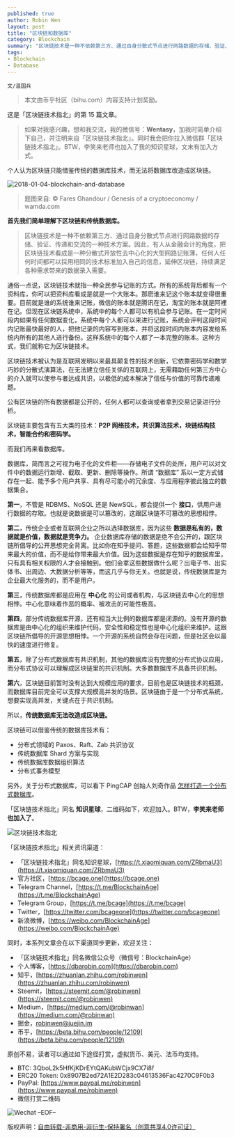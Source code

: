 ```yaml
---
published: true
author: Robin Wen
layout: post
title: "区块链和数据库"
category: Blockchain
summary: "区块链技术是一种不依赖第三方、通过自身分散式节点进行网路数据的存储、验证、传递和交流的一种技术方案。因此，有人从金融会计的角度，把区块链技术看成是一种分散式开放性去中心化的大型网路记账薄，任何人任何时间都可以採用相同的技术标准加入自己的信息，延伸区块链，持续满足各种需求带来的数据录入需要。数据库，简而言之可视为电子化的文件柜——存储电子文件的处所，用户可以对文件中的数据运行新增、截取、更新、删除等操作。所谓 “数据库” 系以一定方式储存在一起、能予多个用户共享、具有尽可能小的冗余度、与应用程序彼此独立的数据集合。传统数据库无法改造成区块链。区块链可以借鉴传统的数据库技术有：分布式领域的 Paxos、Raft、Zab 共识协议、传统数据库 Shard 方案与实现、传统数据库数据组织算法、分布式事务模型。"
tags:
- Blockchain
- Database
---
```


`文/温国兵`

> 本文由币乎社区（bihu.com）内容支持计划奖励。

这是「区块链技术指北」的第 15 篇文章。

> 如果对我感兴趣，想和我交流，我的微信号：**Wentasy**，加我时简单介绍下自己，并注明来自「区块链技术指北」。同时我会把你拉入微信群「区块链技术指北」。BTW，李笑来老师也加入了我的知识星球，文末有加入方式。

个人认为区块链只能借鉴传统的数据库技术，而无法将数据库改造成区块链。

![2018-01-04-blockchain-and-database](https://i.imgur.com/lOS8SzA.jpg)

> 题图来自: © Fares Ghandour / Genesis of a cryptoeconomy / wamda.com

**首先我们简单理解下区块链和传统数据库。**

> 区块链技术是一种不依赖第三方、通过自身分散式节点进行网路数据的存储、验证、传递和交流的一种技术方案。因此，有人从金融会计的角度，把区块链技术看成是一种分散式开放性去中心化的大型网路记账薄，任何人任何时间都可以採用相同的技术标准加入自己的信息，延伸区块链，持续满足各种需求带来的数据录入需要。

通俗一点说，区块链技术就指一种全民参与记账的方式。所有的系统背后都有一个资料库，你可以把资料库看成是就是一个大账本。那麽谁来记这个账本就变得很重要。目前就是谁的系统谁来记账，微信的账本就是腾讯在记，淘宝的账本就是阿裡在记。但现在区块链系统中，系统中的每个人都可以有机会参与记账。在一定时间段内如果有任何数据变化，系统中每个人都可以来进行记账，系统会评判这段时间内记账最快最好的人，把他记录的内容写到账本，并将这段时间内账本内容发给系统内所有的其他人进行备份。这样系统中的每个人都了一本完整的账本。这种方式，我们就称它为区块链技术。

区块链技术被认为是互联网发明以来最具颠复性的技术创新，它依靠密码学和数学巧妙的分散式演算法，在无法建立信任关係的互联网上，无需藉助任何第三方中心的介入就可以使参与者达成共识，以极低的成本解决了信任与价值的可靠传递难题。

公有区块链的所有数据都是公开的，任何人都可以查询或者拿到交易记录进行分析。

区块链主要包含有五大类的技术：**P2P 网络技术，共识算法技术，块链结构技术，智能合约和密码学。**

而我们再来看数据库。

数据库，简而言之可视为电子化的文件柜——存储电子文件的处所，用户可以对文件中的数据运行新增、截取、更新、删除等操作。所谓 “数据库” 系以一定方式储存在一起、能予多个用户共享、具有尽可能小的冗余度、与应用程序彼此独立的数据集合。

**第一**，不管是 RDBMS、NoSQL 还是 NewSQL，都会提供一个 **接口**，供用户进行数据的存取。也就是说数据是可以篡改的，这跟区块链不可篡改的思想相悖。

**第二**，传统企业或者互联网企业之所以选择数据库，因为这些 **数据是私有的，数据就是价值，数据就是竞争力。** 企业数据库存储的数据是绝不会公开的，跟区块链所倡导的公开思想完全背离。比如你在知乎提问、答题，这些数据都会给知乎带来最大的价值，而不是给你带来最大价值。因为这些数据是存在知乎的数据库里，只有具有相关权限的人才会接触到。他们会拿这些数据做什么呢？出电子书、出实体书、出周边、大数据分析等等，而这几乎与你无关。也就是说，传统数据库是为企业最大化服务的，而不是用户。

**第三**，传统数据库都是应用在 **中心化** 的公司或者机构，与区块链去中心化的思想相悖。中心化意味着作恶的概率、被攻击的可能性极高。

**第四**，部分传统数据库开源，还有相当大比例的数据库都是闭源的。没有开源的数据库是由中心化的组织来维护代码，安全性和稳定性也是中心化组织来维护。这跟区块链所倡导的开源思想相悖。一个开源的系统自然会存在问题，但是社区会以最快的速度进行修复。

**第五**，除了分布式数据库有共识机制，其他的数据库没有完整的分布式协议应用，而分布式协议可以理解成区块链里的共识机制。大多数数据库不具备共识机制。

**第六**，区块链目前暂时没有达到大规模应用的要求，目前也是区块链技术的瓶颈，而数据库目前完全可以支撑大规模高并发的场景。区块链由于是一个分布式系统，想要实现高并发，关键点在于共识机制。

所以，**传统数据库无法改造成区块链。**

区块链可以借鉴传统的数据库技术有：

* 分布式领域的 Paxos、Raft、Zab 共识协议
* 传统数据库 Shard 方案与实现
* 传统数据库数据组织算法
* 分布式事务模型

另外，关于分布式数据库，可以看下 PingCAP 创始人刘奇作品 [怎样打造一个分布式数据库](http://www.infoq.com/cn/articles/how-to-build-a-distributed-database)。

「区块链技术指北」同名 **知识星球**，二维码如下，欢迎加入。BTW，**李笑来老师也加入了**。

![区块链技术指北](https://i.imgur.com/pQxlDqF.jpg)

「区块链技术指北」相关资讯渠道：

* 「区块链技术指北」同名知识星球，[https://t.xiaomiquan.com/ZRbmaU3](https://t.xiaomiquan.com/ZRbmaU3)
* 官方社区，[https://bcage.one](https://bcage.one)
* Telegram Channel，[https://t.me/BlockchainAge](https://t.me/BlockchainAge)
* Telegram Group，[https://t.me/bcage](https://t.me/bcage)
* Twitter，[https://twitter.com/bcageone](https://twitter.com/bcageone)
* 新浪微博，[https://weibo.com/BlockchainAge](https://weibo.com/BlockchainAge)

同时，本系列文章会在以下渠道同步更新，欢迎关注：

* 「区块链技术指北」同名微信公众号（微信号：BlockchainAge）
* 个人博客，[https://dbarobin.com](https://dbarobin.com)
* 知乎，[https://zhuanlan.zhihu.com/robinwen](https://zhuanlan.zhihu.com/robinwen)
* Steemit，[https://steemit.com/@robinwen](https://steemit.com/@robinwen)
* Medium，[https://medium.com/@robinwan](https://medium.com/@robinwan)
* 掘金，[robinwen@juejin.im](https://juejin.im/user/5673ccae60b2260ee435f89a/posts)
* 币乎，[https://beta.bihu.com/people/12109](https://beta.bihu.com/people/12109)

原创不易，读者可以通过如下途径打赏，虚拟货币、美元、法币均支持。

* BTC: 3QboL2k5HfKjKDrEYtQAKubWCjx9CX7i8f
* ERC20 Token: 0x8907B2ed72A1E2D283c04613536Fac4270C9F0b3
* PayPal: [https://www.paypal.me/robinwen](https://www.paypal.me/robinwen)
* 微信打赏二维码

![Wechat](https://i.imgur.com/SzoNl5b.jpg)
–EOF–

版权声明：[自由转载-非商用-非衍生-保持署名（创意共享4.0许可证）](http://creativecommons.org/licenses/by-nc-nd/4.0/deed.zh)